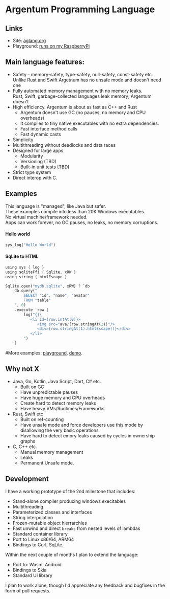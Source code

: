 # Argentum Programming Language

## Links

* Site: [aglang.org](aglang.org)
* Playground: [runs on my RaspberryPi](http://lat.asuscomm.com:3000/)

## Main language features:

* Safety - memory-safety, type-safety, null-safety, const-safety etc.\
  Unlike Rust and Swift Argetnum has no unsafe mode and doesn't need one
* Fully automated memory management with no memory leaks.\
  Rust, Swift, garbage-collected languages leak memory; Argentum doesn't
* High efficiency. Argentum is about as fast as C++ and Rust
  * Argentum doesn't use GC (no pauses, no memory and CPU overheads)
  * It compiles to tiny native executables with no extra dependencies.
  * Fast interface method calls
  * Fast dynamic casts
* Simplicity
* Multithreading without deadlocks and data races
* Designed for large apps
  * Modularity
  * Versioning (TBD)
  * Built-in unit tests (TBD)
* Strict type system
* Direct interop with C.

## Examples

This language is "managed", like Java but safer.\
These examples compile into less than 20K Windows executables.\
No virtual machine/framework needed.\
Apps can work forever, no GC pauses, no leaks, no memory corruptions.

#### Hello world

```Rust
sys_log("Hello World")
```

#### SqLite to HTML

```Rust
using sys { log }
using sqliteFfi { Sqlite, xRW }
using string { htmlEscape }

Sqlite.open("mydb.sqlite", xRW) ? `db
    db.query("
        SELECT "id", "name", "avatar"
        FROM "table"
    ", 0)
    .execute `row {
        log("{}\
           <li id={row.intAt(0)}>
              <img src="ava/{row.stringAt(2)}"/>
              <div>{row.stringAt(1).htmlEscape()}</div>
           </li> 
        ")
    }
```

#More examples: [playground](http://lat.asuscomm.com:3000/), [demo](https://github.com/karol11/argentum/tags).

## Why not X

* Java, Go, Kotlin, Java Script, Dart, C# etc.
  * Built on GC
  * Have unpredictable pauses
  * Have huge memory and CPU overheads
  * Create hard to detect memory leaks
  * Have heavy VMs/Runtimes/Frameworks
* Rust, Swift etc
  * Built on ref-counting
  * Have unsafe mode and force developers use this mode by disallowing the very basic operations
  * Have hard to detect emory leaks caused by cycles in ownership graphs
* C, C++ etc.
  * Manual memory management
  * Leaks
  * Permanent Unsafe mode.

## Development

I have a working prototype of the 2nd milestone that includes:

* Stand-alone compiler producing windows execitables
* Multithreading
* Parameterized classes and interfaces
* String interpolation
* Frozen-mutable object hierrarchies
* Fast unwind and direct `breaks` from nested levels of lambdas
* Standard container library
* Port to Linux x86/64, ARM64
* Bindings to Curl, SqLite.

Within the next couple of months I plan to extend the language:

* Port to: Wasm, Android
* Bindings to Skia
* Standard UI library

I plan to work alone, though I'd appreciate any feedback and bugfixes in the form of pull requests.
